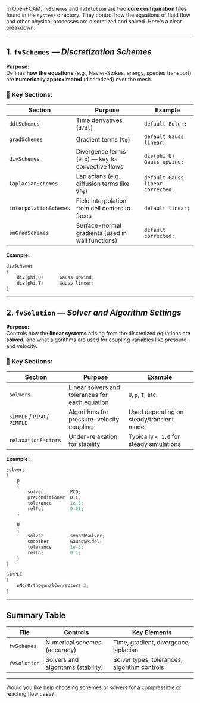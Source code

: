 In OpenFOAM, `fvSchemes` and `fvSolution` are two **core configuration files** found in the `system/` directory. They control how the equations of fluid flow and other physical processes are discretized and solved. Here's a clear breakdown:

---

## 1. `fvSchemes` — _Discretization Schemes_

**Purpose:**  
Defines **how the equations** (e.g., Navier-Stokes, energy, species transport) are **numerically approximated** (discretized) over the mesh.

### 🔹 Key Sections:

|Section|Purpose|Example|
|---|---|---|
|`ddtSchemes`|Time derivatives (`d/dt`)|`default Euler;`|
|`gradSchemes`|Gradient terms (`∇φ`)|`default Gauss linear;`|
|`divSchemes`|Divergence terms (`∇·φ`) — key for convective flows|`div(phi,U) Gauss upwind;`|
|`laplacianSchemes`|Laplacians (e.g., diffusion terms like `∇²φ`)|`default Gauss linear corrected;`|
|`interpolationSchemes`|Field interpolation from cell centers to faces|`default linear;`|
|`snGradSchemes`|Surface-normal gradients (used in wall functions)|`default corrected;`|

**Example:**

```cpp
divSchemes
{
    div(phi,U)      Gauss upwind;
    div(phi,T)      Gauss linear;
}
```

---

## 2. `fvSolution` — _Solver and Algorithm Settings_

**Purpose:**  
Controls how the **linear systems** arising from the discretized equations are **solved**, and what algorithms are used for coupling variables like pressure and velocity.

### 🔹 Key Sections:

|Section|Purpose|Example|
|---|---|---|
|`solvers`|Linear solvers and tolerances for each equation|`U`, `p`, `T`, etc.|
|`SIMPLE` / `PISO` / `PIMPLE`|Algorithms for pressure-velocity coupling|Used depending on steady/transient mode|
|`relaxationFactors`|Under-relaxation for stability|Typically `< 1.0` for steady simulations|

**Example:**

```cpp
solvers
{
    p
    {
        solver          PCG;
        preconditioner  DIC;
        tolerance       1e-6;
        relTol          0.01;
    }

    U
    {
        solver          smoothSolver;
        smoother        GaussSeidel;
        tolerance       1e-5;
        relTol          0.1;
    }
}

SIMPLE
{
    nNonOrthogonalCorrectors 2;
}
```

---

## Summary Table

| File         | Controls                           | Key Elements                                 |
| ------------ | ---------------------------------- | -------------------------------------------- |
| `fvSchemes`  | Numerical schemes (accuracy)       | Time, gradient, divergence, laplacian        |
| `fvSolution` | Solvers and algorithms (stability) | Solver types, tolerances, algorithm controls |

---

Would you like help choosing schemes or solvers for a compressible or reacting flow case?